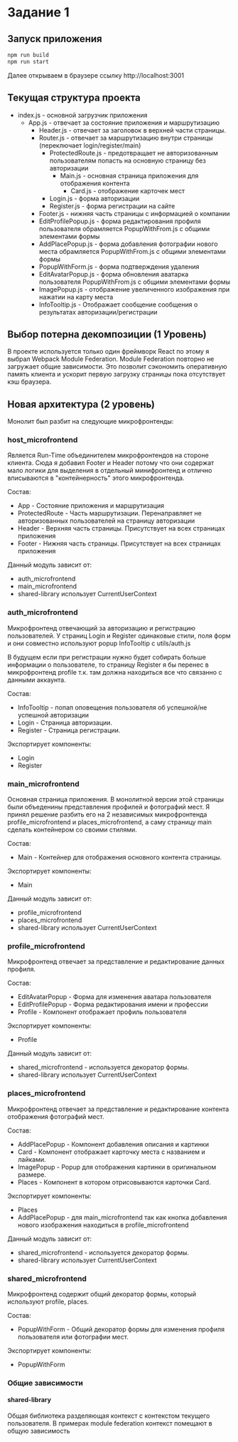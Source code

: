 # Задание 1

## Запуск приложения

```bash
npm run build
npm run start
```
Далее открываем в браузере ссылку http://localhost:3001

## Текущая структура проекта

- index.js - основной загрузчик приложения
  - App.js - отвечает за состояние приложения и маршрутизацию
      - Header.js - отвечает за заголовок в верхней части страницы.
      - Router.js - отвечает за маршрутизацию внутри страницы (переключает login/register/main)
          - ProtectedRoute.js - предотвращает не авторизованным пользователям попасть на основную страницу без авторизации
              - Main.js - основная страница приложения для отображения контента
                  - Card.js - отображение карточек мест
          - Login.js - форма авторизации
          - Register.js - форма регистрации на сайте
      - Footer.js - нижняя часть страницы с информацией о компании
      - EditProfilePopup.js - форма редактирования профиля пользователя обрамляется PopupWithFrom.js с общими элементами формы
      - AddPlacePopup.js - форма добавления фотографии нового места обрамляется PopupWithFrom.js с общими элементами формы
      - PopupWithForm.js - форма подтверждения удаления
      - EditAvatarPopup.js - форма обновления аватарка пользователя PopupWithFrom.js с общими элементами формы
      - ImagePopup.js - отображение увеличенного изображения при нажатии на карту места
      - InfoTooltip.js - Отображает сообщение сообщения о результатах авторизации/регистрации


## Выбор потерна декомпозиции (1 Уровень)

В проекте используется только один фреймворк React по этому я выбрал Webpack Module Federation.
Module Federation повторно не загружает общие зависимости. Это позволит сэкономить оперативную память клиента и ускорит 
первую загрузку страницы пока отсутствует кэш браузера.


## Новая архитектура (2 уровень)

Монолит был разбит на следующие микрофронтенды:

### host_microfrontend 
Является Run-Time объединителем микрофронтендов на стороне клиента.
Сюда я добавил Footer и Header потому что они содержат мало логики для выделения в отдельный минифронтенд и отлично 
вписываются в "контейнерность" этого микрофронтенда.

Состав:
  - App - Состояние приложения и маршрутизация
  - ProtectedRoute - Часть маршрутизации. Перенаправляет не авторизованных пользователей на страницу авторизации
  - Header - Верхняя часть страницы. Присутствует на всех страницах приложения
  - Footer - Нижняя часть страницы. Присутствует на всех страницах приложения

Данный модуль зависит от: 
  - auth_microfrontend
  - main_microfrontend
  - shared-library использует CurrentUserContext
  
### auth_microfrontend 
Микрофронтенд отвечающий за авторизацию и регистрацию пользователей. 
У страниц Login и Register одинаковые стили, поля форм и они совместно используют popup InfoTooltip с utils/auth.js

В будущем если при регистрации нужно будет собирать больше информации о пользователе, то страницу Register я бы перенес 
в микрофронтенд profile т.к. там должна находиться все что связанно с данными аккаунта. 

Состав:
  - InfoTooltip - попап оповещения пользователя об успешной/не успешной авторизации
  - Login - Страница авторизации.
  - Register - Страница регистрации.

Экспортирует компоненты:
  - Login
  - Register


### main_microfrontend 
Основная страница приложения. В монолитной версии этой страницы были объеденины представления профилей и фотографий мест.
Я принял решение разбить его на 2 независимых микрофронтенда profile_microfrontend и places_microfrontend, а саму страницу main сделать контейнером 
со своими стилями.

Состав:
  - Main - Контейнер для отображения основного контента страницы.

Экспортирует компоненты:
  - Main

Данный модуль зависит от:
  - profile_microfrontend
  - places_microfrontend
  - shared-library использует CurrentUserContext

### profile_microfrontend
Микрофронтенд отвечает за представление и редактирование данных профиля.

Состав:
  - EditAvatarPopup - Форма для изменения аватара пользователя
  - EditProfilePopup - Форма редактирования имени и профессии
  - Profile - Компонент отображает профиль пользователя

Экспортирует компоненты:
  - Profile

Данный модуль зависит от:
  - shared_microfrontend - используется декоратор формы.
  - shared-library использует CurrentUserContext

### places_microfrontend
Микрофронтенд отвечает за представление и редактирование контента отображения фотографий мест.

Состав:
  - AddPlacePopup - Компонент добавления описания и картинки
  - Card - Компонент отображает карточку места с названием и лайками.
  - ImagePopup - Popup для отображения картинки в оригинальном размере.
  - Places - Компонент в котором отрисовываются карточки Card.

Экспортирует компоненты:
  - Places
  - AddPlacePopup - для main_microfrontend так как кнопка добавления нового изображения находиться в profile_microfrontend

Данный модуль зависит от:
  - shared_microfrontend - используется декоратор формы.
  - shared-library использует CurrentUserContext

### shared_microfrontend 
Микрофронтенд содержит общий декоратор формы, который используют profile, places.

Состав:
 - PopupWithForm - Общий декоратор формы для изменения профиля пользователя или фотографии мест.

Экспортирует компоненты:
  - PopupWithForm

### Общие зависимости

#### shared-library
Общая библиотека разделяющая контекст с контекстом текущего пользователя. В примерах module federation контекст помещают
в общую зависимость
